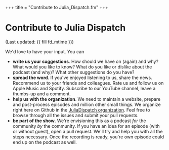 +++
title = "Contribute to Julia_Dispatch.fm"
+++

# Contribute to Julia Dispatch

(Last updated: {{ fill fd_mtime }})

We'd love to have your input. You can

- **write us your suggestions**.
  How should we have on (again) and why? What would you like to know?
  What do you like or dislike about the podcast (and why)?
  What other suggestions do you have?
- **spread the word**.
  If you've enjoyed listening to us, share the news.
  Recommend us to your friends and colleagues.
  Rate us and follow us on Apple Music and Spotify.
  Subscribe to our YouTube channel, leave a thumbs-up and a comment.
- **help us with the organization**.
  We need to maintain a website, prepare and post-process episodes and
  million other small things.
  We organize right here on Github in the [JuliaDispatch organization](https://github.com/JuliaDispatch).
  Feel free to browse through all the issues and submit your pull requests.
- **be part of the show**.
  We're envisioning this as a podcast _for_ the community _by_ the community.
  If you have an idea for an episode (with or without guest), open a pull request.
  We'll try and help you with all the steps necessary.
  Once the recording is ready, you're own episode could end up on the podcast as well.

<!-- what else? -->
